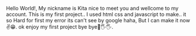 Hello World!, My nickname is Kita nice to meet you and wellcome to my account. This is my first project.. I used html css and javascript to make.. it so Hard for first my error its can't see by google haha, But I can make it now ✌😁.
ok enjoy my first project bye bye👾🖐🖐.
